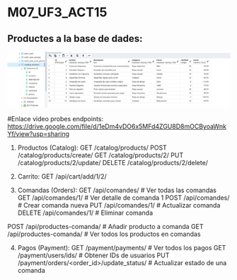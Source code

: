 # M07_UF3_ACT15


## Productes a la base de dades:
![Base de dades producte registres](imatges/Base_dades_producte.png)



#Enlace video probes endpoints:
https://drive.google.com/file/d/1eDm4vDO6x5MFd4ZGU8D8mOCByoaWnkYf/view?usp=sharing


1. Productos (Catalog):
GET    /catalog/products/
POST   /catalog/products/create/
GET    /catalog/products/2/
PUT    /catalog/products/2/update/
DELETE /catalog/products/2/delete/

2. Carrito:
GET    /api/cart/add/1/2/ 

3. Comandas (Orders):
GET    /api/comandes/        # Ver todas las comandas
GET    /api/comandes/1/      # Ver detalle de comanda 1
POST   /api/comandes/        # Crear comanda nueva
PUT    /api/comandes/1/      # Actualizar comanda
DELETE /api/comandes/1/      # Eliminar comanda

POST   /api/productes-comanda/   # Añadir producto a comanda
GET    /api/productes-comanda/   # Ver todos los productos en comandas

4. Pagos (Payment):
GET    /payment/payments/                          # Ver todos los pagos
GET    /payment/users/ids/                        # Obtener IDs de usuarios
PUT    /payment/orders/<order_id>/update_status/  # Actualizar estado de una comanda